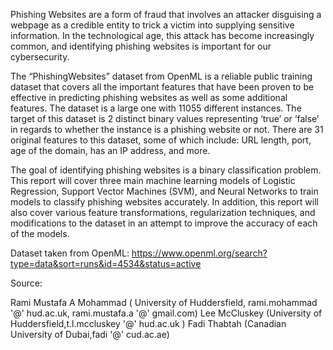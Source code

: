 Phishing Websites are a form of fraud that involves an attacker disguising a webpage as a
credible entity to trick a victim into supplying sensitive information. In the technological age, this
attack has become increasingly common, and identifying phishing websites is important for our
cybersecurity.

The “PhishingWebsites” dataset from OpenML is a reliable public training dataset that covers all
the important features that have been proven to be effective in predicting phishing websites as
well as some additional features. The dataset is a large one with 11055 different instances. The
target of this dataset is 2 distinct binary values representing ‘true’ or ‘false’ in regards to whether
the instance is a phishing website or not. There are 31 original features to this dataset, some of
which include: URL length, port, age of the domain, has an IP address, and more.

The goal of identifying phishing websites is a binary classification problem. This report will cover
three main machine learning models of Logistic Regression, Support Vector Machines (SVM),
and Neural Networks to train models to classify phishing websites accurately. In addition, this
report will also cover various feature transformations, regularization techniques, and
modifications to the dataset in an attempt to improve the accuracy of each of the models.

Dataset taken from OpenML: 
https://www.openml.org/search?type=data&sort=runs&id=4534&status=active

Source:

Rami Mustafa A Mohammad ( University of Huddersfield, rami.mohammad '@' hud.ac.uk, rami.mustafa.a '@' gmail.com) Lee McCluskey (University of Huddersfield,t.l.mccluskey '@' hud.ac.uk ) Fadi Thabtah (Canadian University of Dubai,fadi '@' cud.ac.ae)

